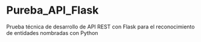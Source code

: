 # Pureba_API_Flask
Prueba técnica de desarrollo de API REST con Flask para el reconocimiento de entidades nombradas con Python
